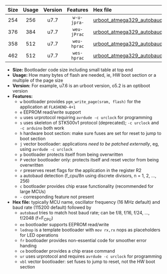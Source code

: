 |Size|Usage|Version|Features|Hex file|
|:-:|:-:|:-:|:-:|:--|
|254|256|u7.7|`w-u-jpra-`|[urboot_atmega329_autobaud_lednop_ur_vbl.hex](https://raw.githubusercontent.com/stefanrueger/urboot.hex/main/mcus/atmega329/autobaud/urboot_atmega329_autobaud_lednop_ur_vbl.hex)|
|376|384|u7.7|`weu-jPrac`|[urboot_atmega329_autobaud_ee_lednop_fr_ce_ur_vbl.hex](https://raw.githubusercontent.com/stefanrueger/urboot.hex/main/mcus/atmega329/autobaud/urboot_atmega329_autobaud_ee_lednop_fr_ce_ur_vbl.hex)|
|358|512|u7.7|`weu-hprac`|[urboot_atmega329_autobaud_ee_lednop_fr_ce_ur.hex](https://raw.githubusercontent.com/stefanrueger/urboot.hex/main/mcus/atmega329/autobaud/urboot_atmega329_autobaud_ee_lednop_fr_ce_ur.hex)|
|462|512|u7.7|`wes-hprac`|[urboot_atmega329_autobaud_ee_lednop_fr_ce.hex](https://raw.githubusercontent.com/stefanrueger/urboot.hex/main/mcus/atmega329/autobaud/urboot_atmega329_autobaud_ee_lednop_fr_ce.hex)|

- **Size:** Bootloader code size including small table at top end
- **Usage:** How many bytes of flash are needed, ie, HW boot section or a multiple of the page size
- **Version:** For example, u7.6 is an urboot version, o5.2 is an optiboot version
- **Features:**
  + `w` bootloader provides `pgm_write_page(sram, flash)` for the application at `FLASHEND-4+1`
  + `e` EEPROM read/write support
  + `u` uses urprotocol requiring `avrdude -c urclock` for programming
  + `s` uses skeleton of STK500v1 protocol (deprecated); `-c urclock` and `-c arduino` both work
  + `h` hardware boot section: make sure fuses are set for reset to jump to boot section
  + `j` vector bootloader: applications *need to be patched externally*, eg, using `avrdude -c urclock`
  + `p` bootloader protects itself from being overwritten
  + `P` vector bootloader only: protects itself and reset vector from being overwritten
  + `r` preserves reset flags for the application in the register R2
  + `a` autobaud detection (f_cpu/8n using discrete divisors, n = 1, 2, ..., 256)
  + `c` bootloader provides chip erase functionality (recommended for large MCUs)
  + `-` corresponding feature not present
- **Hex file:** typically MCU name, oscillator frequency (16 MHz default) and baud rate (115200 default) followed by
  + `autobaud` tries to match host baud rate; can be f/8, f/16, f/24, ..., f/2048 (f=F<sub>CPU</sub>)
  + `ee` bootloader supports EEPROM read/write
  + `lednop` is a template bootloader with `mov rx,rx` nops as placeholders for LED operations
  + `fr` bootloader provides non-essential code for smoother error handing
  + `ce` bootloader provides a chip erase command
  + `ur` uses urprotocol and requires `avrdude -c urclock` for programming
  + `vbl` vector bootloader: set fuses to jump to reset, not the HW boot section
